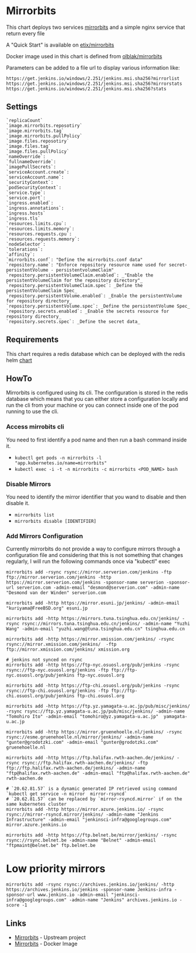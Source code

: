 # Mirrorbits

This chart deploys two services [mirrorbits](https://github.com/etix/mirrorbits) and a simple nginx service that return every file

A "Quick Start" is available on [etix/mirrorbits](repository)

Docker image used in this chart is defined from [olblak/mirrorbits](https://github.com/olblak/mirrorbits)


Parameters can be added to a file url to display various information like:
```
https://get.jenkins.io/windows/2.251/jenkins.msi.sha256?mirrorlist
https://get.jenkins.io/windows/2.251/jenkins.msi.sha256?mirrorstats
https://get.jenkins.io/windows/2.251/jenkins.msi.sha256?stats
```


## Settings

```
`replicaCount`
`image.mirrorbits.reposotiry`
`image.mirrorbits.tag`
`image.mirrorbits.pullPolicy`
`image.files.reposotiry`
`image.files.tag`
`image.files.pullPolicy`
`nameOverride`:
`fullnameOverride`:
`imagePullSecrets`:
`serviceAccount.create`:
`serviceAccount.name`:
`securityContext`:
`podSecurityContext`:
`service.type`:
`service.port`:
`ingress.enabled`:
`ingress.annotations`:
`ingress.hosts`
`ingress.tls`
`resources.limits.cpu`:
`resources.limits.memory`:
`resources.requests.cpu`:
`resources.requests.memory`:
`nodeSelector`:
`tolerations`:
`affinity`:
`mirrorbits.conf`: "Define the mirrorbits.conf data"
`repository.name`: "Enforce repository resource name used for secret-persistentVolume - persistentvolumeClaim"
`repository.persistentVolumeClaim.enabled`: _"Enable the persistentVolumeClaim for the repository directory"_
`repository.persistentVolumeClaim.spec`: _Define the persistentVolumeClaim Spec_
`repository.persistentVolume.enabled`: _Enable the persistentVolume for repository directory_
`repository.persistentVolume.spec`: _Define the persistentVolume Spec_
`repository.secrets.enabled`: _Enable the secrets resource for repository directory_
`repository.secrets.spec`: _Define the secret data_
```

## Requirements
This chart requires a redis database which can be deployed with the redis helm [chart](https://github.com/helm/charts/tree/master/stable/redis)

## HowTo

Mirrorbits is configured using its cli. The configuration is stored in the redis database which means that you can either store a configuration 
locally and run the cli from your machine or you can connect inside one of the pod running to use the cli.

### Access mirrobits cli
 
You need to first identify a pod name and then run a bash command inside it.

* ```kubectl get pods -n mirrorbits -l "app.kubernetes.io/name=mirrorbits"```
* ```kubectl exec -i -t -n mirrorbits -c mirrorbits <POD_NAME> bash```

### Disable Mirrors

You need to identify the mirror identifier that you wand to disable and then disable it.

* ```mirrorbits list```
* ```mirrorbits disable [IDENTIFIER]```

### Add Mirrors Configuration

Currently mirrorbits do not provide a way to configure mirrors through a configuration file and considering that this is not something that changes regularly, I will run the following commands once via "kubectl" exec

```
mirrorbits add -rsync rsync://mirror.serverion.com/jenkins -ftp ftp://mirror.serverion.com/jenkins -http https://mirror.serverion.com/jenkins -sponsor-name serverion -sponsor-url serverion.com -admin-email "desmond@serverion.com" -admin-name "Desmond van der Winden" serverion.com

mirrorbits add -http https://mirror.esuni.jp/jenkins/ -admin-email "kuriyama@FreeBSD.org" esuni.jp

mirrorbits add -http https://mirrors.tuna.tsinghua.edu.cn/jenkins/ -rsync rsync://mirrors.tuna.tsinghua.edu.cn/jenkins/ -admin-name "Yuzhi Wang" -admin-email "yuzhi.wang@tuna.tsinghua.edu.cn" tsinghua.edu.cn

mirrorbits add -http https://mirror.xmission.com/jenkins/ -rsync rsync://mirror.xmission.com/jenkins/  -ftp ftp://mirror.xmission.com/jenkins/ xmission.org

# jenkins not synced on rsync
mirrorbits add -http https://ftp-nyc.osuosl.org/pub/jenkins -rsync rsync://ftp-nyc.osuosl.org/jenkins -ftp ftp://ftp-nyc.osuosl.org/pub/jenkins ftp-nyc.osuosl.org

mirrorbits add -http https://ftp-chi.osuosl.org/pub/jenkins -rsync rsync://ftp-chi.osuosl.org/jenkins -ftp ftp://ftp-chi.osuosl.org/pub/jenkins ftp-chi.osuosl.org

mirrorbits add -http https://ftp.yz.yamagata-u.ac.jp/pub/misc/jenkins/ -rsync rsync://ftp.yz.yamagata-u.ac.jp/pub/misc/jenkins/ -admin-name "Tomohiro Ito" -admin-email "tomohiro@yz.yamagata-u.ac.jp"  yamagata-u.ac.jp

mirrorbits add -http https://mirror.gruenehoelle.nl/jenkins/ -rsync rsync://esme.gruenehoelle.nl/mirror/jenkins/ -admin-name "gunter@grodotzki.com" -admin-email "gunter@grodotzki.com" gruenehoelle.nl

mirrorbits add -http https://ftp.halifax.rwth-aachen.de/jenkins/ -rsync rsync://ftp.halifax.rwth-aachen.de/jenkins/ -ftp ftp://ftp.halifax.rwth-aachen.de/jenkins/ -admin-name "ftp@halifax.rwth-aachen.de" -admin-email "ftp@halifax.rwth-aachen.de" rwth-aachen.de

# `20.62.81.57` is a dynamic generated IP retrieved using command `kubectl get service -n mirror  mirror-rsyncd`
# `20.62.81.57` can be replaced by `mirror-rsyncd.mirror` if on the same kubernetes cluster
mirrorbits add -http https://mirror.azure.jenkins.io/ -rsync rsync://mirror-rsyncd.mirror/jenkins/ -admin-name "Jenkins Infrastructure" -admin-email "jenkinsci-infra@googlegroups.com" mirror.azure.jenkins.io

mirrorbits add -http https://ftp.belnet.be/mirror/jenkins/ -rsync rsync://rsync.belnet.be -admin-name "Belnet" -admin-email "ftpmaint@belnet.be" ftp.belnet.be
```
# Low priority mirrors

```shell
mirrorbits add -rsync rsync://archives.jenkins.io/jenkins/ -http https://archives.jenkins.io/jenkins -sponsor-name Jenkins-infra -sponsor-url www.jenkins.io -admin-email "jenkinsci-infra@googlegroups.com" -admin-name "Jenkins" archives.jenkins.io -score -1
```

## Links

* [Mirrorbits](https://github.com/etix/mirrorbits) - Upstream project
* [Mirrorbits](https://github.com/olblak/mirrorbits) - Docker Image
